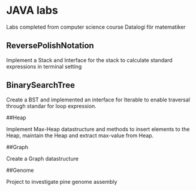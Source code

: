 # JAVA labs

Labs completed from computer science course Datalogi för matematiker

## ReversePolishNotation

Implement a Stack and Interface for the stack to calculate standard expressions in terminal setting

## BinarySearchTree

Create a BST and implemented an interface for Iterable to enable traversal through standar for loop expression. 

##Heap

Implement Max-Heap datastructure and methods to insert elements to the Heap, maintain the Heap and extract max-value from Heap.

##Graph

Create a Graph datastructure 

##Genome

Project to investigate pine genome assembly
